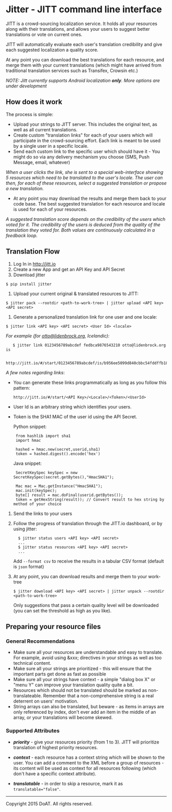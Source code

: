 # Jitter - JITT command line interface

JITT is a crowd-sourcing localization service. It holds all your resources along with their translations, and allows your users to suggest better translations or vote on current ones.

JITT will automatically evaluate each user's translation credibility and give each suggested localization a quality score.

At any point you can download the best translations for each resource, and merge them with your current translations (which might have arrived from traditional translation services such as Transifex, Crowsin etc.)

*NOTE: Jitt currently supports Android localization ___only___.
More options are under development*

## How does it work

The process is simple:
- Upload your strings to JITT server. This includes the original text, as well as all current translations.
- Create custom "translation links" for each of your users which will participate in the crowd-sourcing effort. Each link is meant to be used by a single user in a specific locale.
- Send each custom link to the specific user which should have it - You might do so via any delivery mechanism you choose (SMS, Push Message, email, whatever)

*When a user clicks the link, she is sent to a special web-interface showing 5 resources which need to be translated to the user's locale. The user can then, for each of these resources, select a suggested translation or propose a new translation.*

- At any point you may download the results and merge them back to your code base. The best suggested translation for each resource and locale is used for each of your resources.

*A suggested translation score depends on the credibility of the users which voted for it. The credibility of the users is deduced from the quality of the translation they voted for. Both values are continuously calculated in a feedback loop.*

## Translation Flow

1. Log In in http://jitt.io
1. Create a new App and get an API Key and API Secret
1. Download jitter

  `$ pip install jitter`

1. Upload your current original & translated resources to JITT:

  `$ jitter pack --rootdir <path-to-work-tree> | jitter upload <API key> <API secret>`

1. Generate a personalized translation link for one user and one locale:

  `$ jitter link <API key> <API secret> <User Id> <locale>`

  *For example (for otto@lidenbrock.org, Icelandic):*

       $ jitter link 0123456789abcdef fedbca9876543210 otto@lidenbrock.org is

       http://jitt.io/#/start/0123456789abcdef/is/b956ee5099d840cbbc54fddffb180793cf48e77c/otto@lidenbrock.org

  *A few notes regarding links*:

  - You can generate these links programmatically as long as you follow this pattern:

    `http://jitt.io/#/start/<API Key>/<Locale>/<Token>/<UserId>`

  - User Id is an arbitrary string which identifies your users.

  - Token is the SHA1 MAC of the user id using the API Secret.

    Python snippet:

         from hashlib import sha1
         import hmac

         hashed = hmac.new(secret,userid,sha1)
         token = hashed.digest().encode('hex')

    Java snippet:

         SecretKeySpec keySpec = new SecretKeySpec(secret.getBytes(),"HmacSHA1");

         Mac mac = Mac.getInstance("HmacSHA1");
         mac.init(keySpec);
         byte[] result = mac.doFinal(userid.getBytes());
         token = getHexString(result)); // Convert result to hex string by method of your choice

1. Send the links to your users

1. Follow the progress of translation through the JITT.io dashboard, or by using jitter:

         $ jitter status users <API key> <API secret>
         ...
         $ jitter status resources <API key> <API secret>
         ...

   Add `--format csv` to receive the results in a tabular CSV format (default is `json` format)

1. At any point, you can download results and merge them to your work-tree

    `$ jitter download <API key> <API secret> | jitter unpack --rootdir <path-to-work-tree>`

   Only suggestions that pass a certain quality level will be downloaded (you can set the threshold as high as you like).

## Preparing your resource files

### General Recommendations

- Make sure all your resources are understandable and easy to translate. For example, avoid using &xxx; directives in your strings as well as too technical content.
- Make sure all your strings are prioritized - this will ensure that the important parts get done as fast as possible
- Make sure all your strings have context - a simple "dialog box X" or "menu Y" can improve your translation quality quite a bit.
- Resources which should not be translated should be marked as non-translateable. Remember that a non-comprehensive string is a real deterrent on users' motivation.
- String arrays can also be translated, but beware - as items in arrays are only referenced by index, don't ever add an item in the middle of an array, or your translations will become skewed.

### Supported Attributes

- ***priority*** - give your resources priority (from 1 to 3). JITT will prioritize translation of highest priority resources.

- ***context*** - each resource has a context string which will be shown to the user. You can add a comment to the XML before a group of resources - its content will be used as context for all resources following (which don't have a specific context attribute).

- ***translatable*** - in order to skip a resource, mark it as `translatable="false"`.

----

Copyright 2015 DoAT. All rights reserved.
